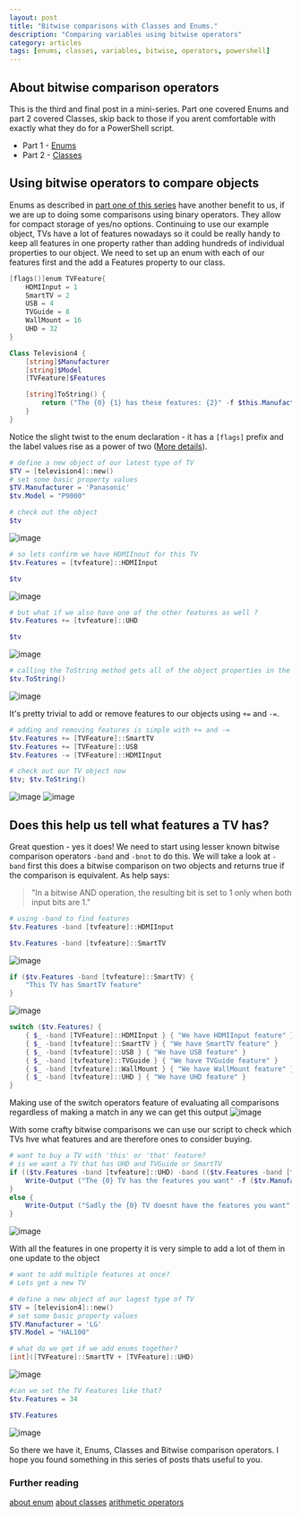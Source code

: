 ```yaml
---
layout: post
title: "Bitwise comparisons with Classes and Enums."
description: "Comparing variables using bitwise operators"
category: articles
tags: [enums, classes, variables, bitwise, operators, powershell]
---
```


## About bitwise comparison operators

This is the third and final post in a mini-series. Part one covered Enums and part 2 covered Classes, skip back to those if you arent comfortable with exactly what they do for a PowerShell script.

- Part 1 - [Enums](https://fatherjack.github.io/articles/Enums)
- Part 2 - [Classes](https://fatherjack.github.io/articles/Classes)

## Using bitwise operators to compare objects

Enums as described in [part one of this series](https://fatherjack.github.io/articles/Enums) have another benefit to us, if we are up to doing some comparisons using binary operators. They allow for compact storage of yes/no options. Continuing to use our example object, TVs have a lot of features nowadays so it could be really handy to keep all features in one property rather than adding hundreds of individual properties to our object. We need to set up an enum with each of our features first and the add a Features property to our class.

```powershell
[flags()]enum TVFeature{
    HDMIInput = 1
    SmartTV = 2
    USB = 4
    TVGuide = 8
    WallMount = 16
    UHD = 32
}

Class Television4 {
    [string]$Manufacturer
    [string]$Model
    [TVFeature]$Features

    [string]ToString() {
        return ("The {0} {1} has these features: {2}" -f $this.Manufacturer, $this.Model, $this.Features)
    }
}
```

Notice the slight twist to the enum declaration - it has a ```[flags]``` prefix and the label values rise as a power of two ([More details](https://fatherjack.github.io/articles/Enums)).

```powershell
# define a new object of our latest type of TV
$TV = [television4]::new()
# set some basic property values
$TV.Manufacturer = 'Panasonic'
$tv.Model = "P9000"

# check out the object
$tv
```

![image](https://user-images.githubusercontent.com/2597535/115143746-0f99fb00-a041-11eb-97ac-ff1d19b6fe41.png)

```powershell
# so lets confirm we have HDMIInout for this TV
$tv.Features = [tvfeature]::HDMIInput

$tv
```

![image](https://user-images.githubusercontent.com/2597535/115143759-1e80ad80-a041-11eb-8b9d-6364c0522bca.png)

```powershell
# but what if we also have one of the other features as well ?
$tv.Features += [tvfeature]::UHD

$tv
```

![image](https://user-images.githubusercontent.com/2597535/115143775-35270480-a041-11eb-9ecf-30a8cb2fbceb.png)

```powershell
# calling the ToString method gets all of the object properties in the string format that we specified 
$tv.ToString()
```

![image](https://user-images.githubusercontent.com/2597535/115143782-45d77a80-a041-11eb-977b-31626bbae718.png)

It's pretty trivial to add or remove features to our objects using ```+=``` and ```-=```.

```powershell
# adding and removing features is simple with += and -=
$tv.Features += [TVFeature]::SmartTV
$tv.Features += [TVFeature]::USB
$tv.Features -= [TVFeature]::HDMIInput

# check out our TV object now
$tv; $tv.ToString()
```

![image](https://user-images.githubusercontent.com/2597535/115143864-95b64180-a041-11eb-910e-6f6f72e3a3c7.png)
![image](https://user-images.githubusercontent.com/2597535/115143886-a070d680-a041-11eb-8377-b727a48763bb.png)

## Does this help us tell what features a TV has?

Great question - yes it does! We need to start using lesser known bitwise comparison operators ```-band``` and ```-bnot``` to do this. We will take a look at ```-band``` first this does a bitwise comparison on two objects and returns true if the comparison is equivalent. As help says:

> "In a bitwise AND operation, the resulting bit is set to 1 only when both input bits are 1."

```powershell
# using -band to find features
$tv.Features -band [tvfeature]::HDMIInput

$tv.Features -band [tvfeature]::SmartTV
```

![image](https://user-images.githubusercontent.com/2597535/115144868-e3817880-a046-11eb-9259-b17290ee3760.png)

```powershell
if ($tv.Features -band [tvfeature]::SmartTV) {
    "This TV has SmartTV feature"
}
```

![image](https://user-images.githubusercontent.com/2597535/115144883-f3995800-a046-11eb-8b73-ecc6bba6d2a6.png)

```powershell
switch ($tv.Features) {
    { $_ -band [TVFeature]::HDMIInput } { "We have HDMIInput feature" }
    { $_ -band [tvfeature]::SmartTV } { "We have SmartTV feature" }
    { $_ -band [tvfeature]::USB } { "We have USB feature" }
    { $_ -band [tvfeature]::TVGuide } { "We have TVGuide feature" }
    { $_ -band [tvfeature]::WallMount } { "We have WallMount feature" }
    { $_ -band [tvfeature]::UHD } { "We have UHD feature" }
}
```

Making use of the switch operators feature of evaluating all comparisons regardless of making a match in any we can get this output
![image](https://user-images.githubusercontent.com/2597535/115144938-2e02f500-a047-11eb-82c9-9592f410877c.png)

With some crafty bitwise comparisons we can use our script to check which TVs hve what features and are therefore ones to consider buying.

```powershell
# want to buy a TV with 'this' or 'that' feature?
# is we want a TV that has UHD and TVGuide or SmartTV
if (($tv.Features -band [tvfeature]::UHD) -band (($tv.Features -band [tvfeature]::TVGuide) -bor ($tv.Features -band [tvfeature]::SmartTV))) {
    Write-Output ("The {0} TV has the features you want" -f ($tv.Manufacturer))
}
else {
    Write-Output ("Sadly the {0} TV doesnt have the features you want" -f ($tv.Manufacturer))
}
```

![image](https://user-images.githubusercontent.com/2597535/115145003-791d0800-a047-11eb-9b9b-5cc5c4084be9.png)

With all the features in one property it is very simple to add a lot of them in one update to the object

```powershell
# want to add multiple features at once?
# Lets get a new TV

# define a new object of our lagest type of TV
$TV = [television4]::new()
# set some basic property values
$TV.Manufacturer = 'LG'
$TV.Model = "HAL100"

# what do we get if we add enums together?
[int]([TVFeature]::SmartTV + [TVFeature]::UHD)
```

![image](https://user-images.githubusercontent.com/2597535/115145061-b5e8ff00-a047-11eb-98c0-bbc88b0047f0.png)

```powershell
#can we set the TV Features like that?
$tv.Features = 34

$TV.Features
```

![image](https://user-images.githubusercontent.com/2597535/115145086-d3b66400-a047-11eb-90cf-0722764fa6c1.png)

So there we have it, Enums, Classes and Bitwise comparison operators. I hope you found something in this series of posts thats useful to you.

### Further reading

[about enum](https://docs.microsoft.com/en-us/powershell/module/microsoft.powershell.core/about/about_enum)
[about classes](https://docs.microsoft.com/en-us/powershell/module/microsoft.powershell.core/about/about_classes)
[arithmetic operators](https://docs.microsoft.com/en-us/powershell/module/microsoft.powershell.core/about/about_arithmetic_operators)
